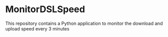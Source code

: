 # MonitorDSLSpeed

This repository contains a Python application to monitor the download and upload speed every 3 minutes
 
